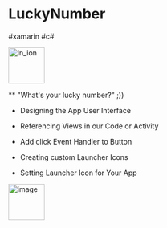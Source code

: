 # LuckyNumber
#xamarin #c#  


<img width="72" alt="ln_ion" src="https://user-images.githubusercontent.com/60243643/228392640-438ca0bf-ae64-4a2a-8b7a-6e0b741e8f5c.png">

** "What's your lucky number?" ;))

* Designing the App User Interface

* Referencing Views in our Code or Activity

* Add click Event Handler to Button

* Creating custom Launcher Icons

* Setting Launcher Icon for Your App




<img width="72" alt="image" src="https://user-images.githubusercontent.com/60243643/228392600-dd4be9ba-5567-4a05-b2da-cf8c47ae4ebd.png">
